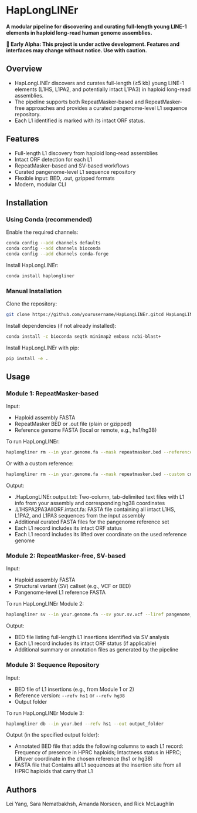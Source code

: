 # HapLongLINEr

**A modular pipeline for discovering and curating full-length young LINE-1 elements in haploid long-read human genome assemblies.**

**🚧 Early Alpha: This project is under active development. Features and interfaces may change without notice. Use with caution.**


## Overview

- HapLongLINEr discovers and curates full-length (≥5 kb) young LINE-1 elements (L1HS, L1PA2, and potentially intact L1PA3) in haploid long-read assemblies.  
- The pipeline supports both RepeatMasker-based and RepeatMasker-free approaches and provides a curated pangenome-level L1 sequence repository.
- Each L1 identified is marked with its intact ORF status.


## Features

- Full-length L1 discovery from haploid long-read assemblies
- Intact ORF detection for each L1
- RepeatMasker-based and SV-based workflows
- Curated pangenome-level L1 sequence repository
- Flexible input: BED, .out, gzipped formats
- Modern, modular CLI


## Installation

### Using Conda (recommended)

Enable the required channels:
```bash
conda config --add channels defaults
conda config --add channels bioconda
conda config --add channels conda-forge
```

Install HapLongLINEr:
```bash
conda install haplongliner
```

### Manual Installation

Clone the repository:
```bash
git clone https://github.com/yourusername/HapLongLINEr.gitcd HapLongLINEr
```

Install dependencies (if not already installed):
```bash
conda install -c bioconda seqtk minimap2 emboss ncbi-blast+
```
Install HapLongLINEr with pip:
```bash
pip install -e .
```


## Usage

### Module 1: RepeatMasker-based

Input:
- Haploid assembly FASTA
- RepeatMasker BED or .out file (plain or gzipped)
- Reference genome FASTA (local or remote, e.g., hs1/hg38)

To run HapLongLINEr:
```bash
haplongliner rm --in your.genome.fa --mask repeatmasker.bed --reference hs1 --out output_dir
```
Or with a custom reference:
```bash
haplongliner rm --in your.genome.fa --mask repeatmasker.bed --custom custom_reference.fa.gz --out output_dir
```

Output:
- .HapLongLINEr.output.txt: Two-column, tab-delimited text files with L1 info from your assembly and corresponding hg38 coordinates
- .L1HSPA2PA3AllORF.intact.fa: FASTA file containing all intact L1HS, L1PA2, and L1PA3 sequences from the input assembly
- Additional curated FASTA files for the pangenome reference set
- Each L1 record includes its intact ORF status
- Each L1 record includes its lifted over coordinate on the used reference genome

### Module 2: RepeatMasker-free, SV-based

Input:
- Haploid assembly FASTA
- Structural variant (SV) callset (e.g., VCF or BED)
- Pangenome-level L1 reference FASTA

To run HapLongLINEr Module 2:
```bash
haplongliner sv --in your.genome.fa --sv your.sv.vcf --l1ref pangenome_L1_reference.fa --out output_file.bed
```
Output:
- BED file listing full-length L1 insertions identified via SV analysis
- Each L1 record includes its intact ORF status (if applicable)
- Additional summary or annotation files as generated by the pipeline

### Module 3: Sequence Repository

Input:
- BED file of L1 insertions (e.g., from Module 1 or 2)
- Reference version: `--refv hs1` or `--refv hg38`
- Output folder

To run HapLongLINEr Module 3:
```bash
haplongliner db --in your.bed --refv hs1 --out output_folder
```

Output (in the specified output folder):
- Annotated BED file that adds the following columns to each L1 record: Frequency of presence in HPRC haploids; Intactness status in HPRC; Liftover coordinate in the chosen reference (hs1 or hg38)
- FASTA file that Contains all L1 sequences at the insertion site from all HPRC haploids that carry that L1


## Authors

Lei Yang, Sara Nematbakhsh, Amanda Norseen, and Rick McLaughlin
